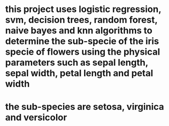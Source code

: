 # this project uses logistic regression, svm, decision trees, random forest, naive bayes and knn algorithms to determine the sub-specie of the iris specie of flowers using the physical parameters such as sepal length, sepal width, petal length and petal width
# the sub-species are setosa, virginica and versicolor
